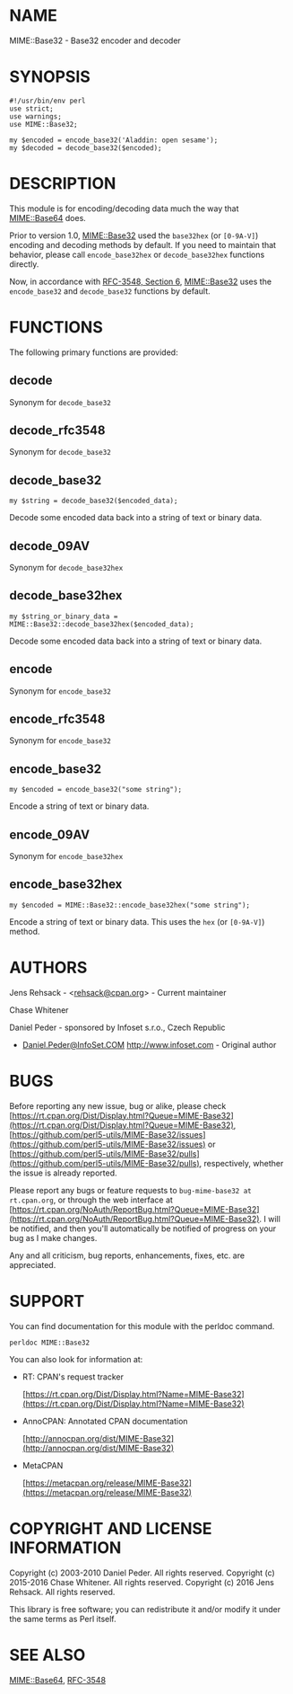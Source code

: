 # NAME

MIME::Base32 - Base32 encoder and decoder

# SYNOPSIS

    #!/usr/bin/env perl
    use strict;
    use warnings;
    use MIME::Base32;

    my $encoded = encode_base32('Aladdin: open sesame');
    my $decoded = decode_base32($encoded);

# DESCRIPTION

This module is for encoding/decoding data much the way that [MIME::Base64](https://metacpan.org/pod/MIME::Base64) does.

Prior to version 1.0, [MIME::Base32](https://metacpan.org/pod/MIME::Base32) used the `base32hex` (or `[0-9A-V]`) encoding and
decoding methods by default. If you need to maintain that behavior, please call
`encode_base32hex` or `decode_base32hex` functions directly.

Now, in accordance with [RFC-3548, Section 6](https://tools.ietf.org/html/rfc3548#section-6),
[MIME::Base32](https://metacpan.org/pod/MIME::Base32) uses the `encode_base32` and `decode_base32` functions by default.

# FUNCTIONS

The following primary functions are provided:

## decode

Synonym for `decode_base32`

## decode\_rfc3548

Synonym for `decode_base32`

## decode\_base32

    my $string = decode_base32($encoded_data);

Decode some encoded data back into a string of text or binary data.

## decode\_09AV

Synonym for `decode_base32hex`

## decode\_base32hex

    my $string_or_binary_data = MIME::Base32::decode_base32hex($encoded_data);

Decode some encoded data back into a string of text or binary data.

## encode

Synonym for `encode_base32`

## encode\_rfc3548

Synonym for `encode_base32`

## encode\_base32

    my $encoded = encode_base32("some string");

Encode a string of text or binary data.

## encode\_09AV

Synonym for `encode_base32hex`

## encode\_base32hex

    my $encoded = MIME::Base32::encode_base32hex("some string");

Encode a string of text or binary data. This uses the `hex` (or `[0-9A-V]`) method.

# AUTHORS

Jens Rehsack - &lt;rehsack@cpan.org> - Current maintainer

Chase Whitener

Daniel Peder - sponsored by Infoset s.r.o., Czech Republic
 - <Daniel.Peder@InfoSet.COM> http://www.infoset.com - Original author

# BUGS

Before reporting any new issue, bug or alike, please check
[https://rt.cpan.org/Dist/Display.html?Queue=MIME-Base32](https://rt.cpan.org/Dist/Display.html?Queue=MIME-Base32),
[https://github.com/perl5-utils/MIME-Base32/issues](https://github.com/perl5-utils/MIME-Base32/issues) or
[https://github.com/perl5-utils/MIME-Base32/pulls](https://github.com/perl5-utils/MIME-Base32/pulls), respectively, whether
the issue is already reported.

Please report any bugs or feature requests to
`bug-mime-base32 at rt.cpan.org`, or through the web interface at
[https://rt.cpan.org/NoAuth/ReportBug.html?Queue=MIME-Base32](https://rt.cpan.org/NoAuth/ReportBug.html?Queue=MIME-Base32). 
I will be notified, and then you'll automatically be notified of progress
on your bug as I make changes.

Any and all criticism, bug reports, enhancements, fixes, etc. are appreciated.

# SUPPORT

You can find documentation for this module with the perldoc command.

    perldoc MIME::Base32

You can also look for information at:

- RT: CPAN's request tracker

    [https://rt.cpan.org/Dist/Display.html?Name=MIME-Base32](https://rt.cpan.org/Dist/Display.html?Name=MIME-Base32)

- AnnoCPAN: Annotated CPAN documentation

    [http://annocpan.org/dist/MIME-Base32](http://annocpan.org/dist/MIME-Base32)

- MetaCPAN

    [https://metacpan.org/release/MIME-Base32](https://metacpan.org/release/MIME-Base32)

# COPYRIGHT AND LICENSE INFORMATION

Copyright (c) 2003-2010 Daniel Peder.  All rights reserved.
Copyright (c) 2015-2016 Chase Whitener.  All rights reserved.
Copyright (c) 2016 Jens Rehsack.  All rights reserved.

This library is free software; you can redistribute it and/or
modify it under the same terms as Perl itself.

# SEE ALSO

[MIME::Base64](https://metacpan.org/pod/MIME::Base64), [RFC-3548](https://tools.ietf.org/html/rfc3548#section-6)
